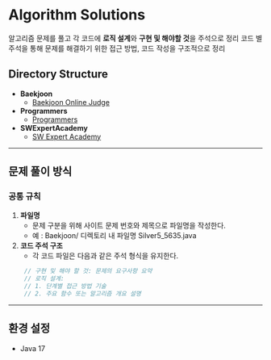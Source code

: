 # Algorithm Solutions

알고리즘 문제를 풀고 각 코드에 **로직 설계**와 **구현 및 해야할 것**을 주석으로 정리
코드 별 주석을 통해 문제를 해결하기 위한 접근 방법, 코드 작성을 구조적으로 정리

## Directory Structure

- **Baekjoon**
  - [Baekjoon Online Judge](https://www.acmicpc.net/)
- **Programmers**
  - [Programmers](https://programmers.co.kr/)
- **SWExpertAcademy**
  - [SW Expert Academy](https://swexpertacademy.com/main/main.do)

---

## 문제 풀이 방식

### 공통 규칙
1. **파일명**
   - 문제 구분을 위해 사이트 문제 번호와 제목으로 파일명을 작성한다.
   - 예 : Baekjoon/ 디렉토리 내 파일명 Silver5_5635.java
2. **코드 주석 구조**
   - 각 코드 파일은 다음과 같은 주석 형식을 유지한다.
    ```java
     // 구현 및 해야 할 것: 문제의 요구사항 요약
     // 로직 설계:
     // 1. 단계별 접근 방법 기술
     // 2. 주요 함수 또는 알고리즘 개요 설명
     ```
---   

## 환경 설정
- Java 17